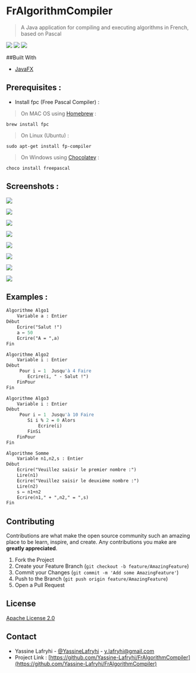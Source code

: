 # FrAlgorithmCompiler
> A Java application for compiling and executing algorithms in French, based on Pascal

![](https://img.shields.io/badge/build-passing-brightgreen)
![](https://img.shields.io/badge/license-Apache-blue)
![](https://img.shields.io/badge/version-1.0.0-orange)

##Built With
* [JavaFX](https://openjfx.io/)
## Prerequisites :

- Install fpc (Free Pascal Compiler) :
> On MAC OS using [Homebrew](https://brew.sh/) :
```shell
brew install fpc
```
> On Linux (Ubuntu) :
```shell
sudo apt-get install fp-compiler
```
> On Windows using [Chocolatey](https://chocolatey.org/) :
```shell
choco install freepascal
```
## Screenshots :

![](screenshots/ScreenShot1.png)

![](screenshots/ScreenShot2.png)

![](screenshots/ScreenShot3.png)

![](screenshots/ScreenShot4.png)

![](screenshots/ScreenShot5.png)

![](screenshots/ScreenShot6.png)

![](screenshots/ScreenShot7.png)

![](screenshots/ScreenShot8.png)
## Examples :


```pascal
Algorithme Algo1
    Variable a : Entier
Début
    Ecrire("Salut !")
    a ← 50
    Ecrire("A = ",a)
Fin
```

```pascal
Algorithme Algo2
    Variable i : Entier
Début
	 Pour i ← 1  Jusqu'à 4 Faire
		Ecrire(i, " - Salut !")
	FinPour
Fin
```

```pascal
Algorithme Algo3
    Variable i : Entier
Début
	 Pour i ← 1  Jusqu'à 10 Faire
		Si i % 2 = 0 Alors
			Ecrire(i)
		FinSi
	FinPour
Fin
```

```pascal
Algorithme Somme
	Variable n1,n2,s : Entier
Début
	Ecrire("Veuillez saisir le premier nombre :")
	Lire(n1)
	Ecrire("Veuillez saisir le deuxième nombre :")
	Lire(n2)
	s ← n1+n2
    Ecrire(n1," + ",n2," = ",s)
Fin
```

## Contributing

Contributions are what make the open source community such an amazing place to be learn, inspire, and create. Any contributions you make are **greatly appreciated**.

1. Fork the Project
2. Create your Feature Branch (`git checkout -b feature/AmazingFeature`)
3. Commit your Changes (`git commit -m 'Add some AmazingFeature'`)
4. Push to the Branch (`git push origin feature/AmazingFeature`)
5. Open a Pull Request

## License
[Apache License 2.0](https://choosealicense.com/licenses/apache-2.0/)
## Contact
- Yassine Lafryhi - [@YassineLafryhi](https://twitter.com/YassineLafryhi) - [y.lafryhi@gmail.com](mailto:y.lafryhi@gmail.com)
- Project Link : [https://github.com/Yassine-Lafryhi/FrAlgorithmCompiler](https://github.com/Yassine-Lafryhi/FrAlgorithmCompiler)